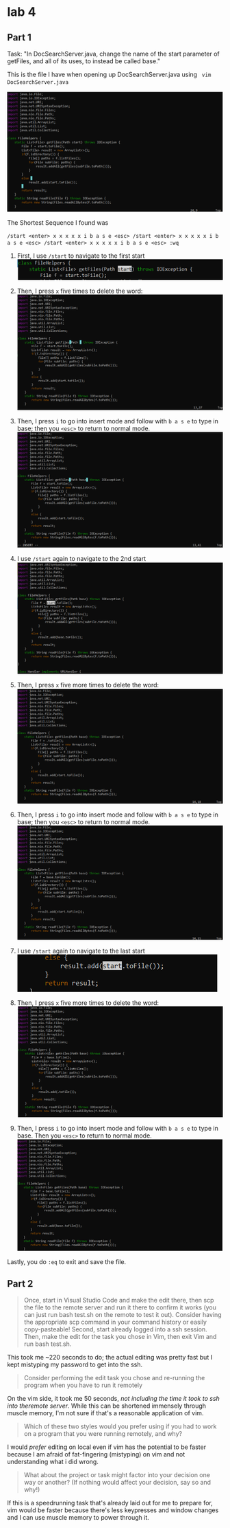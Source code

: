 # lab 4
## Part 1
Task: "In DocSearchServer.java, change the name of the start parameter of getFiles, and all of its uses, to instead be called base."

This is the file I have when opening up DocSearchServer.java using `` vim DocSearchServer.java``

![Image](w2assets/11.14.1.png)

The Shortest Sequence I found was 
```
/start <enter> x x x x x i b a s e <esc> /start <enter> x x x x x i b a s e <esc> /start <enter> x x x x x i b a s e <esc> :wq
```

1. First, I use ``/start`` to navigate to the first start
![Image](w2assets/11.14.start1.png)

2. Then, I press ``x`` five times to delete the word: 
![Image](w2assets/11.14.3.png)

3. Then, I press ``i`` to go into insert mode and follow with ``b a s e`` to type in base; then you ``<esc>`` to return to normal mode.
![Image](w2assets/11.14.4.png)

4. I use ``/start`` again to navigate to the 2nd start
![Image](w2assets/11.14.start2.png)

5. Then, I press ``x`` five more times to delete the word: 
![Image](w2assets/11.14.5.png)

6. Then, I press ``i`` to go into insert mode and follow with ``b a s e`` to type in base; then you ``<esc>`` to return to normal mode.
![Image](w2assets/11.14.6.png)

7. I use ``/start`` again to navigate to the last start
![Image](w2assets/11.14.start3.png)

8. Then, I press ``x`` five more times to delete the word: 
![Image](w2assets/11.14.7.png)

9. Then, I press ``i`` to go into insert mode and follow with ``b a s e`` to type in base. Then you ``<esc>`` to return to normal mode.
![Image](w2assets/11.14.8.png)

Lastly, you do ``:eq`` to exit and save the file.

## Part 2

>Once, start in Visual Studio Code and make the edit there, then scp the file to the remote server and run it there to confirm it works (you can just run bash test.sh on the remote to test it out). Consider having the appropriate scp command in your command history or easily copy-pasteable!
>Second, start already logged into a ssh session. Then, make the edit for the task you chose in Vim, then exit Vim and run bash test.sh.

This took me ~220 seconds to do; the actual editing was pretty fast but I kept mistyping my password to get into the ssh. 

>Consider performing the edit task you chose and re-running the program when you have to run it remotely

On the vim side, it took me 50 seconds, *not including the time it took to ssh into theremote server*. While this can be shortened immensely through muscle memory, I'm not sure if that's a reasonable application of vim. 

>Which of these two styles would you prefer using if you had to work on a program that you were running remotely, and why?

I would *prefer* editing on local even if vim has the potential to be faster because I am afraid of fat-fingering (mistyping) on vim and not understanding what i did wrong. 

>What about the project or task might factor into your decision one way or another? (If nothing would affect your decision, say so and why!)

If this is a speedrunning task that's already laid out for me to prepare for, vim would be faster because there's less keypresses and window changes and I can use muscle memory to power through it.


